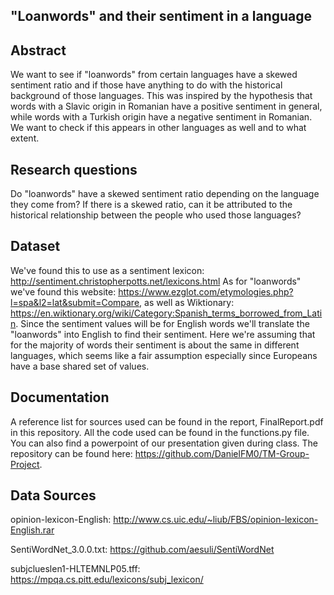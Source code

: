 ## "Loanwords" and their sentiment in a language

## Abstract
We want to see if "loanwords" from certain languages have a skewed sentiment ratio and if those have anything to do with the historical background of those languages. This was inspired by the hypothesis that words with a Slavic origin in Romanian have a positive sentiment in general, while words with a Turkish origin have a negative sentiment in Romanian. We want to check if this appears in other languages as well and to what extent.

## Research questions
Do "loanwords" have a skewed sentiment ratio depending on the language they come from?
If there is a skewed ratio, can it be attributed to the historical relationship between the people who used those languages?

## Dataset
We've found this to use as a sentiment lexicon: http://sentiment.christopherpotts.net/lexicons.html
As for "loanwords" we've found this website: https://www.ezglot.com/etymologies.php?l=spa&l2=lat&submit=Compare, as well as Wiktionary: https://en.wiktionary.org/wiki/Category:Spanish_terms_borrowed_from_Latin. 
Since the sentiment values will be for English words we'll translate the "loanwords" into English to find their sentiment. Here we're assuming that for the majority of words their sentiment is about the same in different languages, which seems like a fair assumption especially since Europeans have a base shared set of values.


## Documentation
A reference list for sources used can be found in the report, FinalReport.pdf in this repository. All the code used can be found in the functions.py file. You can also find a powerpoint of our presentation given during class. The repository can be found here: https://github.com/DanielFM0/TM-Group-Project.


## Data Sources
opinion-lexicon-English: http://www.cs.uic.edu/~liub/FBS/opinion-lexicon-English.rar 

SentiWordNet_3.0.0.txt: https://github.com/aesuli/SentiWordNet

subjclueslen1-HLTEMNLP05.tff: https://mpqa.cs.pitt.edu/lexicons/subj_lexicon/


